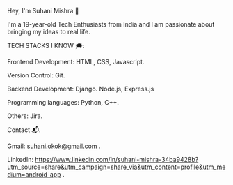 Hey, I'm Suhani Mishra 👋

I'm a 19-year-old Tech Enthusiasts from India and I am passionate about bringing my ideas to real life.

TECH STACKS I KNOW 🗯:

Frontend Development: HTML, CSS, Javascript.

Version Control: Git.

Backend Development: Django. Node.js, Express.js

Programming languages: Python, C++.

Others: Jira.

Contact 📬.

Gmail: suhani.okok@gmail.com .

LinkedIn: https://www.linkedin.com/in/suhani-mishra-34ba9428b?utm_source=share&utm_campaign=share_via&utm_content=profile&utm_medium=android_app .
